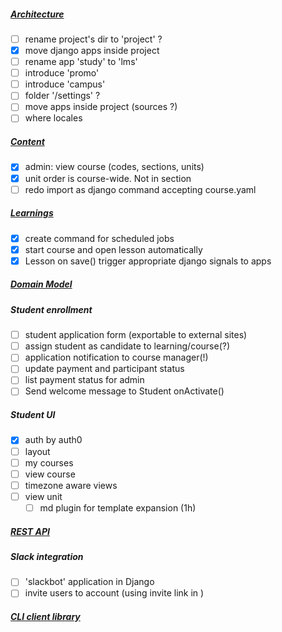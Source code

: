 ##### [Architecture](ARCH.md)
- [ ] rename project's dir to 'project' ?
- [x] move django apps inside project  
- [ ] rename app 'study' to 'lms'
- [ ] introduce 'promo'
- [ ] introduce 'campus'
- [ ] folder '/settings' ?
- [ ] move apps inside project (sources ?)
- [ ] where locales 
##### [Content](CONTENT.md)
- [x] admin: view course (codes, sections, units)
- [x] unit order is course-wide. Not in section
- [ ] redo import as django command accepting course.yaml
##### [Learnings](LEARNINGS.md)
- [x] create command for scheduled jobs
- [x] start course and open lesson automatically
- [x] Lesson on save() trigger appropriate django signals to apps
##### [Domain Model](MODELS.md)
##### Student enrollment
- [ ] student application form (exportable to external sites)
- [ ] assign student as candidate to learning/course(?)
- [ ] application notification to course manager(!)
- [ ] update payment and participant status  
- [ ] list payment status for admin
- [ ] Send welcome message to Student onActivate() 
##### Student UI
- [x] auth by auth0
- [ ] layout
- [ ] my courses
- [ ] view course
- [ ] timezone aware views
- [ ] view unit
    - [ ] md plugin for template expansion (1h)
##### [REST API](API.md)
##### Slack integration
- [ ] 'slackbot' application in Django
- [ ] invite users to account (using invite link in )
##### [CLI client library](CLI.md)
